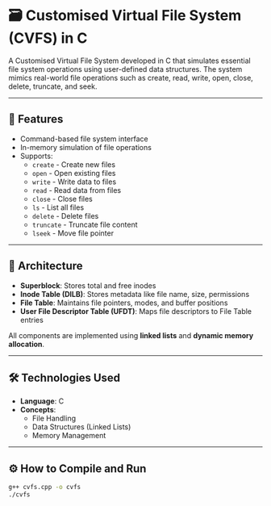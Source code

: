 # 🗃️ Customised Virtual File System (CVFS) in C

A Customised Virtual File System developed in C that simulates essential file system operations using user-defined data structures. The system mimics real-world file operations such as create, read, write, open, close, delete, truncate, and seek.

---

## 🚀 Features

- Command-based file system interface
- In-memory simulation of file operations
- Supports:
  - `create` - Create new files
  - `open` - Open existing files
  - `write` - Write data to files
  - `read` - Read data from files
  - `close` - Close files
  - `ls` - List all files
  - `delete` - Delete files
  - `truncate` - Truncate file content
  - `lseek` - Move file pointer

---

## 🧱 Architecture

- **Superblock**: Stores total and free inodes
- **Inode Table (DILB)**: Stores metadata like file name, size, permissions
- **File Table**: Maintains file pointers, modes, and buffer positions
- **User File Descriptor Table (UFDT)**: Maps file descriptors to File Table entries

All components are implemented using **linked lists** and **dynamic memory allocation**.

---

## 🛠 Technologies Used

- **Language**: C
- **Concepts**:
  - File Handling
  - Data Structures (Linked Lists)
  - Memory Management

---

## ⚙️ How to Compile and Run

```bash
g++ cvfs.cpp -o cvfs
./cvfs
